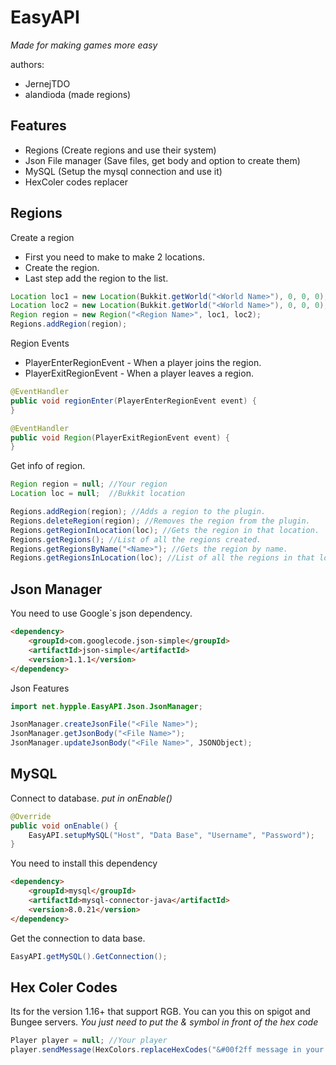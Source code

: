 # EasyAPI
_Made for making games more easy_

authors:
 - JernejTDO
 - alandioda (made regions)

## Features
 - Regions (Create regions and use their system)
 - Json File manager (Save files, get body and option to create them)
 - MySQL (Setup the mysql connection and use it)
 - HexColer codes replacer

## Regions
Create a region
 - First you need to make to make 2 locations.
 - Create the region.
 - Last step add the region to the list.
```java
Location loc1 = new Location(Bukkit.getWorld("<World Name>"), 0, 0, 0);
Location loc2 = new Location(Bukkit.getWorld("<World Name>"), 0, 0, 0);
Region region = new Region("<Region Name>", loc1, loc2);
Regions.addRegion(region);
```

Region Events
 - PlayerEnterRegionEvent - When a player joins the region.
 - PlayerExitRegionEvent - When a player leaves a region.
```java
@EventHandler
public void regionEnter(PlayerEnterRegionEvent event) {
}

@EventHandler
public void Region(PlayerExitRegionEvent event) {
}
```

Get info of region.
```java
Region region = null; //Your region
Location loc = null;  //Bukkit location

Regions.addRegion(region); //Adds a region to the plugin.
Regions.deleteRegion(region); //Removes the region from the plugin.
Regions.getRegionInLocation(loc); //Gets the region in that location.
Regions.getRegions(); //List of all the regions created.
Regions.getRegionsByName("<Name>"); //Gets the region by name.
Regions.getRegionsInLocation(loc); //List of all the regions in that location.
```
## Json Manager
You need to use Google`s json dependency.
```html
<dependency>  
    <groupId>com.googlecode.json-simple</groupId>  
    <artifactId>json-simple</artifactId>  
    <version>1.1.1</version>  
</dependency> 
```

 Json Features
```java
import net.hypple.EasyAPI.Json.JsonManager;

JsonManager.createJsonFile("<File Name>");
JsonManager.getJsonBody("<File Name>");
JsonManager.updateJsonBody("<File Name>", JSONObject);
```

## MySQL
Connect to database.
_put in onEnable()_
```java
@Override
public void onEnable() {
	EasyAPI.setupMySQL("Host", "Data Base", "Username", "Password");
}
```

You need to install this dependency
```html
<dependency>
    <groupId>mysql</groupId>
	<artifactId>mysql-connector-java</artifactId>
	<version>8.0.21</version>
</dependency>
```

Get the connection to data base.
```java
EasyAPI.getMySQL().GetConnection();
```

## Hex Coler Codes
Its for the version 1.16+ that support RGB. You can you this on spigot and Bungee servers.
_You just need to put the & symbol in front of the hex code_
```java
Player player = null; //Your player 
player.sendMessage(HexColors.replaceHexCodes("&#00f2ff message in your coler."));
```
